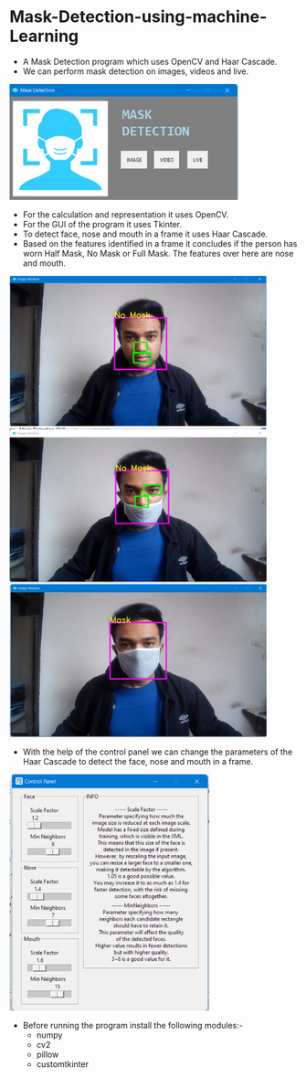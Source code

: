 # Mask-Detection-using-machine-Learning
* A Mask Detection program which uses OpenCV and Haar Cascade.
* We can perform mask detection on images, videos and live.

<div>
<p float="center">
  <img src="images/optionspanel.jpg" width="400" />
</p>
</div>

* For the calculation and representation it uses OpenCV.
* For the GUI of the program it uses Tkinter.
* To detect face, nose and mouth in a frame it uses Haar Cascade.
* Based on the features identified in a frame it concludes if the person has worn Half Mask, No Mask or Full Mask. The features over here are nose and mouth.

<div>
<p float="left">
  <img src="images/nomask.jpg" width="450" />
  <img src="images/halfmask.jpg" width="450" />
  <img src="images/fullmask.jpg" width="450" />
</p>
</div>

* With the help of the control panel we can change the parameters of the Haar Cascade to detect the face, nose and mouth in a frame.

<div>
<p float="center">
  <img src="images/scalefactor.jpg" width="350" />
</p>
</div>

* Before running the program install the following modules:-
  * numpy
  * cv2
  * pillow
  * customtkinter

